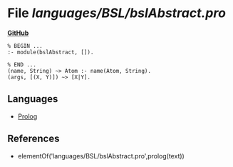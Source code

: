 # File _languages/BSL/bslAbstract.pro_
**[GitHub](https://github.com/softlang/yas/blob/master/languages/BSL/bslAbstract.pro)**
```
% BEGIN ...
:- module(bslAbstract, []).

% END ...
(name, String) ~> Atom :- name(Atom, String).
(args, [(X, Y)]) ~> [X|Y].
```

## Languages
* [Prolog](../languages/Prolog.md)

## References
* elementOf('languages/BSL/bslAbstract.pro',prolog(text))

